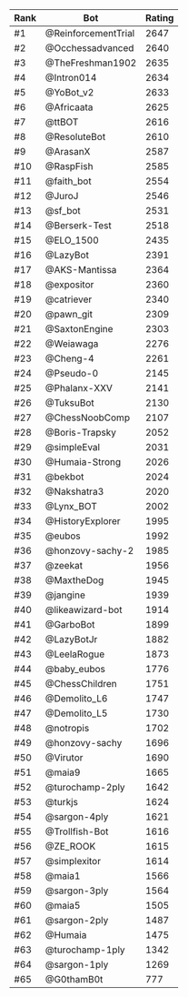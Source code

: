 Rank|Bot|Rating
---|---|---
#1|@ReinforcementTrial|2647
#2|@Occhessadvanced|2640
#3|@TheFreshman1902|2635
#4|@Intron014|2634
#5|@YoBot_v2|2633
#6|@Africaata|2625
#7|@ttBOT|2616
#8|@ResoluteBot|2610
#9|@ArasanX|2587
#10|@RaspFish|2585
#11|@faith_bot|2554
#12|@JuroJ|2546
#13|@sf_bot|2531
#14|@Berserk-Test|2518
#15|@ELO_1500|2435
#16|@LazyBot|2391
#17|@AKS-Mantissa|2364
#18|@expositor|2360
#19|@catriever|2340
#20|@pawn_git|2309
#21|@SaxtonEngine|2303
#22|@Weiawaga|2276
#23|@Cheng-4|2261
#24|@Pseudo-0|2145
#25|@Phalanx-XXV|2141
#26|@TuksuBot|2130
#27|@ChessNoobComp|2107
#28|@Boris-Trapsky|2052
#29|@simpleEval|2031
#30|@Humaia-Strong|2026
#31|@bekbot|2024
#32|@Nakshatra3|2020
#33|@Lynx_BOT|2002
#34|@HistoryExplorer|1995
#35|@eubos|1992
#36|@honzovy-sachy-2|1985
#37|@zeekat|1956
#38|@MaxtheDog|1945
#39|@jangine|1939
#40|@likeawizard-bot|1914
#41|@GarboBot|1899
#42|@LazyBotJr|1882
#43|@LeelaRogue|1873
#44|@baby_eubos|1776
#45|@ChessChildren|1751
#46|@Demolito_L6|1747
#47|@Demolito_L5|1730
#48|@notropis|1702
#49|@honzovy-sachy|1696
#50|@Virutor|1690
#51|@maia9|1665
#52|@turochamp-2ply|1642
#53|@turkjs|1624
#54|@sargon-4ply|1621
#55|@Trollfish-Bot|1616
#56|@ZE_ROOK|1615
#57|@simplexitor|1614
#58|@maia1|1566
#59|@sargon-3ply|1564
#60|@maia5|1505
#61|@sargon-2ply|1487
#62|@Humaia|1475
#63|@turochamp-1ply|1342
#64|@sargon-1ply|1269
#65|@G0thamB0t|777
